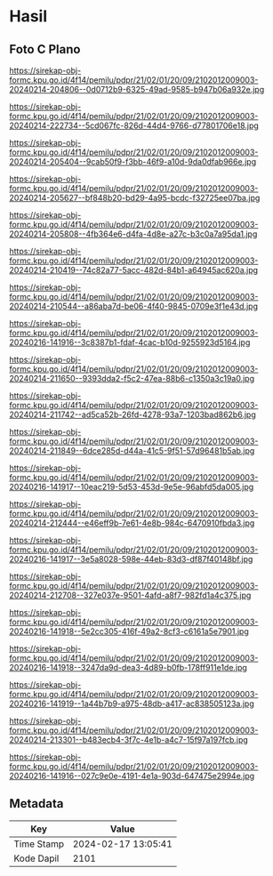 # Hasil

## Foto C Plano

https://sirekap-obj-formc.kpu.go.id/4f14/pemilu/pdpr/21/02/01/20/09/2102012009003-20240214-204806--0d0712b9-6325-49ad-9585-b947b06a932e.jpg

https://sirekap-obj-formc.kpu.go.id/4f14/pemilu/pdpr/21/02/01/20/09/2102012009003-20240214-222734--5cd067fc-826d-44d4-9766-d77801706e18.jpg

https://sirekap-obj-formc.kpu.go.id/4f14/pemilu/pdpr/21/02/01/20/09/2102012009003-20240214-205404--9cab50f9-f3bb-46f9-a10d-9da0dfab966e.jpg

https://sirekap-obj-formc.kpu.go.id/4f14/pemilu/pdpr/21/02/01/20/09/2102012009003-20240214-205627--bf848b20-bd29-4a95-bcdc-f32725ee07ba.jpg

https://sirekap-obj-formc.kpu.go.id/4f14/pemilu/pdpr/21/02/01/20/09/2102012009003-20240214-205808--4fb364e6-d4fa-4d8e-a27c-b3c0a7a95da1.jpg

https://sirekap-obj-formc.kpu.go.id/4f14/pemilu/pdpr/21/02/01/20/09/2102012009003-20240214-210419--74c82a77-5acc-482d-84b1-a64945ac620a.jpg

https://sirekap-obj-formc.kpu.go.id/4f14/pemilu/pdpr/21/02/01/20/09/2102012009003-20240214-210544--a86aba7d-be06-4f40-9845-0709e3f1e43d.jpg

https://sirekap-obj-formc.kpu.go.id/4f14/pemilu/pdpr/21/02/01/20/09/2102012009003-20240216-141916--3c8387b1-fdaf-4cac-b10d-9255923d5164.jpg

https://sirekap-obj-formc.kpu.go.id/4f14/pemilu/pdpr/21/02/01/20/09/2102012009003-20240214-211650--9393dda2-f5c2-47ea-88b6-c1350a3c19a0.jpg

https://sirekap-obj-formc.kpu.go.id/4f14/pemilu/pdpr/21/02/01/20/09/2102012009003-20240214-211742--ad5ca52b-26fd-4278-93a7-1203bad862b6.jpg

https://sirekap-obj-formc.kpu.go.id/4f14/pemilu/pdpr/21/02/01/20/09/2102012009003-20240214-211849--6dce285d-d44a-41c5-9f51-57d96481b5ab.jpg

https://sirekap-obj-formc.kpu.go.id/4f14/pemilu/pdpr/21/02/01/20/09/2102012009003-20240216-141917--10eac219-5d53-453d-9e5e-96abfd5da005.jpg

https://sirekap-obj-formc.kpu.go.id/4f14/pemilu/pdpr/21/02/01/20/09/2102012009003-20240214-212444--e46eff9b-7e61-4e8b-984c-6470910fbda3.jpg

https://sirekap-obj-formc.kpu.go.id/4f14/pemilu/pdpr/21/02/01/20/09/2102012009003-20240216-141917--3e5a8028-598e-44eb-83d3-df87f40148bf.jpg

https://sirekap-obj-formc.kpu.go.id/4f14/pemilu/pdpr/21/02/01/20/09/2102012009003-20240214-212708--327e037e-9501-4afd-a8f7-982fd1a4c375.jpg

https://sirekap-obj-formc.kpu.go.id/4f14/pemilu/pdpr/21/02/01/20/09/2102012009003-20240216-141918--5e2cc305-416f-49a2-8cf3-c6161a5e7901.jpg

https://sirekap-obj-formc.kpu.go.id/4f14/pemilu/pdpr/21/02/01/20/09/2102012009003-20240216-141918--3247da9d-dea3-4d89-b0fb-178ff911e1de.jpg

https://sirekap-obj-formc.kpu.go.id/4f14/pemilu/pdpr/21/02/01/20/09/2102012009003-20240216-141919--1a44b7b9-a975-48db-a417-ac838505123a.jpg

https://sirekap-obj-formc.kpu.go.id/4f14/pemilu/pdpr/21/02/01/20/09/2102012009003-20240214-213301--b483ecb4-3f7c-4e1b-a4c7-15f97a197fcb.jpg

https://sirekap-obj-formc.kpu.go.id/4f14/pemilu/pdpr/21/02/01/20/09/2102012009003-20240216-141916--027c9e0e-4191-4e1a-903d-647475e2994e.jpg


## Metadata

| Key        | Value               |
| ---------- | ------------------- |
| Time Stamp | 2024-02-17 13:05:41 |
| Kode Dapil | 2101                |



